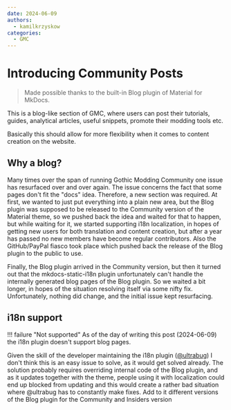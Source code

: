 ```yaml
---
date: 2024-06-09
authors:
  - kamilkrzyskow 
categories:
  - GMC
---
```

# Introducing Community Posts

> Made possible thanks to the built-in Blog plugin of Material for MkDocs.

This is a blog-like section of GMC, where users can post their tutorials, guides, analytical 
articles, useful snippets, promote their modding tools etc.  

Basically this should allow for more flexibility when it comes to content creation on the website.

<!-- more -->

## Why a blog?

Many times over the span of running Gothic Modding Community one issue has resurfaced over and over
again. The issue concerns the fact that some pages don't fit the "docs" idea. Therefore, a new 
section was required. At first, we wanted to just put everything into a plain new area, but the Blog
plugin was supposed to be released to the Community version of the Material theme, so we pushed back
the idea and waited for that to happen, but while waiting for it, we started supporting i18n 
localization, in hopes of getting new users for both translation and content creation, but after
a year has passed no new members have become regular contributors. Also the GitHub/PayPal fiasco
took place which pushed back the release of the Blog plugin to the public to use.

Finally, the Blog plugin arrived in the Community version, but then it turned out that the 
mkdocs-static-i18n plugin unfortunately can't handle the internally generated blog pages of the Blog
plugin. So we waited a bit longer, in hopes of the situation resolving itself via some nifty fix. 
Unfortunately, nothing did change, and the initial issue kept resurfacing. 

## i18n support

!!! failure "Not supported"
    As of the day of writing this post (2024-06-09) the i18n plugin doesn't support blog pages.

Given the skill of the developer maintaining the i18n plugin ([@ultrabug]()) I don't think this is an
easy issue to solve, as it would get solved already. The solution probably requires overriding 
internal code of the Blog plugin, and as it updates together with the theme, people using it with 
localization could end up blocked from updating and this would create a rather bad situation where 
@ultrabug has to constantly make fixes. Add to it different versions of the Blog plugin for the
Community and Insiders version